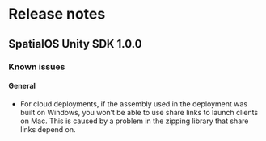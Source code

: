 # Release notes

## SpatialOS Unity SDK 1.0.0

[comment]: # (TODO: *Released on 2018-04-30*)

### Known issues

#### General
* For cloud deployments, if the assembly used in the deployment was built on Windows, you won’t be able to use share links to launch clients on Mac. This is caused by a problem in the zipping library that share links depend on.